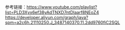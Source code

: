 参考链接：https://www.youtube.com/playlist?list=PLD3Xyx6ef38yAdTNXD7ntDlaarf8NEoZ4  
https://developer.aliyun.com/graph/java?spm=a2c6h.21110250.J_3487140370.11.2dd9760fiC2SQL
